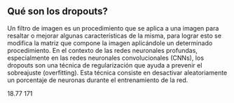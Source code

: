 ## Qué son los dropouts?
Un filtro de imagen es un procedimiento que se aplica a una imagen para resaltar o mejorar algunas características de la misma, para lograr esto se modifica la matriz que compone la imagen aplicándole un determinado procedimiento. En el contexto de las redes neuronales profundas, especialmente en las redes neuronales convolucionales (CNNs), los dropouts son una técnica de regularización que ayuda a prevenir el sobreajuste (overfitting). Esta técnica consiste en desactivar aleatoriamente un porcentaje de neuronas durante el entrenamiento de la red.

18.77
171

